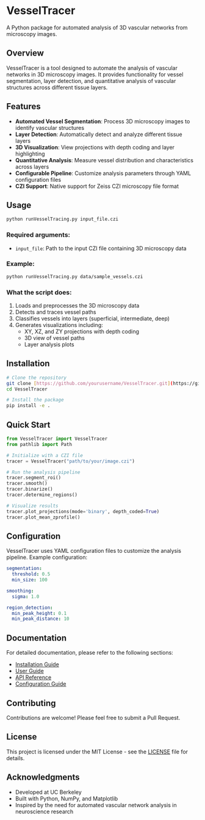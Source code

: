 # VesselTracer

A Python package for automated analysis of 3D vascular networks from microscopy images.

## Overview

VesselTracer is a tool designed to automate the analysis of vascular networks in 3D microscopy images. It provides functionality for vessel segmentation, layer detection, and quantitative analysis of vascular structures across different tissue layers.

## Features

- **Automated Vessel Segmentation**: Process 3D microscopy images to identify vascular structures
- **Layer Detection**: Automatically detect and analyze different tissue layers
- **3D Visualization**: View projections with depth coding and layer highlighting
- **Quantitative Analysis**: Measure vessel distribution and characteristics across layers
- **Configurable Pipeline**: Customize analysis parameters through YAML configuration files
- **CZI Support**: Native support for Zeiss CZI microscopy file format

## Usage

```bash
python runVesselTracing.py input_file.czi
```

### Required arguments:
- `input_file`: Path to the input CZI file containing 3D microscopy data

### Example:
```bash
python runVesselTracing.py data/sample_vessels.czi
```

### What the script does:
1. Loads and preprocesses the 3D microscopy data
2. Detects and traces vessel paths
3. Classifies vessels into layers (superficial, intermediate, deep)
4. Generates visualizations including:
   - XY, XZ, and ZY projections with depth coding
   - 3D view of vessel paths
   - Layer analysis plots

## Installation

```bash
# Clone the repository
git clone [https://github.com/yourusername/VesselTracer.git](https://github.com/mattar13/VascularAnalysis.git)
cd VesselTracer

# Install the package
pip install -e .
```

## Quick Start

```python
from VesselTracer import VesselTracer
from pathlib import Path

# Initialize with a CZI file
tracer = VesselTracer("path/to/your/image.czi")

# Run the analysis pipeline
tracer.segment_roi()
tracer.smooth()
tracer.binarize()
tracer.determine_regions()

# Visualize results
tracer.plot_projections(mode='binary', depth_coded=True)
tracer.plot_mean_zprofile()
```

## Configuration

VesselTracer uses YAML configuration files to customize the analysis pipeline. Example configuration:

```yaml
segmentation:
  threshold: 0.5
  min_size: 100

smoothing:
  sigma: 1.0

region_detection:
  min_peak_height: 0.1
  min_peak_distance: 10
```

## Documentation

For detailed documentation, please refer to the following sections:

- [Installation Guide](docs/installation.md)
- [User Guide](docs/user_guide.md)
- [API Reference](docs/api_reference.md)
- [Configuration Guide](docs/configuration.md)

## Contributing

Contributions are welcome! Please feel free to submit a Pull Request.

## License

This project is licensed under the MIT License - see the [LICENSE](license.txt) file for details.

## Acknowledgments

- Developed at UC Berkeley
- Built with Python, NumPy, and Matplotlib
- Inspired by the need for automated vascular network analysis in neuroscience research
